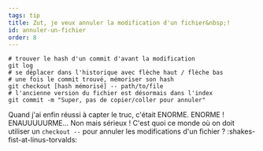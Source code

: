 ```yaml
---
tags: tip
title: Zut, je veux annuler la modification d'un fichier&nbsp;!
id: annuler-un-fichier
order: 8
---
```


```git
# trouver le hash d'un commit d'avant la modification
git log
# se déplacer dans l'historique avec flèche haut / flèche bas
# une fois le commit trouvé, mémoriser son hash
git checkout [hash mémorisé] -- path/to/file
# l'ancienne version du fichier est désormais dans l'index
git commit -m "Super, pas de copier/coller pour annuler"
```

Quand j'ai enfin réussi à capter le truc, c'était ENORME. ENORME&nbsp;! ENAUUUUURME... Non mais sérieux&nbsp;! C'est quoi ce monde où on doit utiliser un `checkout --` pour annuler les modifications d'un fichier&nbsp;? :shakes-fist-at-linus-torvalds:
